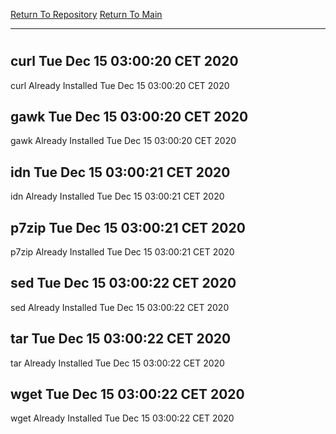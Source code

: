 [Return To Repository](https://github.com/bast69/piholeparser/)
[Return To Main](https://github.com/bast69/piholeparser/blob/master/RecentRunLogs/Mainlog.md)
____________________________________
# 
## curl Tue Dec 15 03:00:20 CET 2020
curl Already Installed Tue Dec 15 03:00:20 CET 2020
## gawk Tue Dec 15 03:00:20 CET 2020
gawk Already Installed Tue Dec 15 03:00:20 CET 2020
## idn Tue Dec 15 03:00:21 CET 2020
idn Already Installed Tue Dec 15 03:00:21 CET 2020
## p7zip Tue Dec 15 03:00:21 CET 2020
p7zip Already Installed Tue Dec 15 03:00:21 CET 2020
## sed Tue Dec 15 03:00:22 CET 2020
sed Already Installed Tue Dec 15 03:00:22 CET 2020
## tar Tue Dec 15 03:00:22 CET 2020
tar Already Installed Tue Dec 15 03:00:22 CET 2020
## wget Tue Dec 15 03:00:22 CET 2020
wget Already Installed Tue Dec 15 03:00:22 CET 2020
